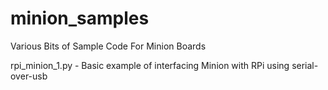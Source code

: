 minion_samples
==============

Various Bits of Sample Code For Minion Boards

rpi_minion_1.py - Basic example of interfacing Minion with RPi using serial-over-usb


